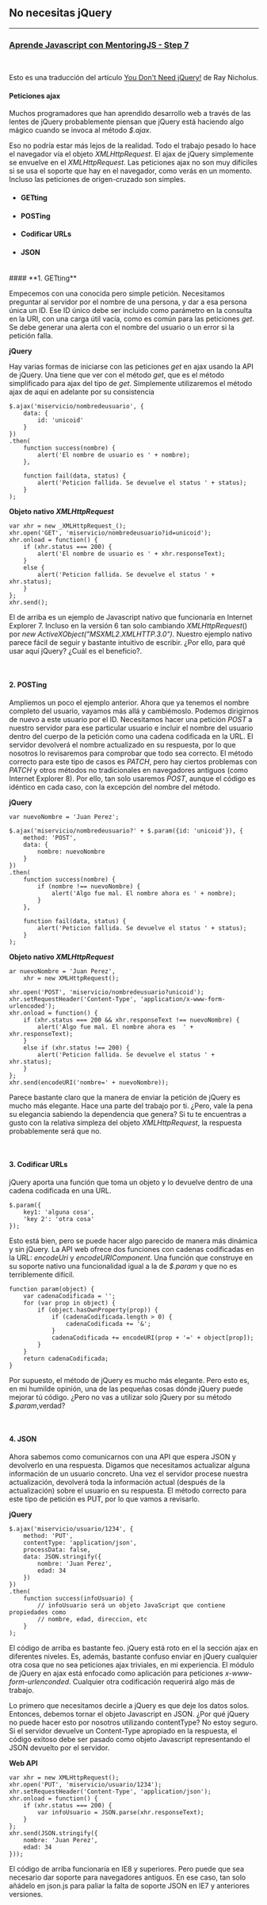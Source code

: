 ## **No necesitas jQuery**
-----
### **[Aprende Javascript con MentoringJS - Step 7](http://MentoringJS.com)**


<br>

Esto es una traducción del artículo [You Don't Need jQuery!](https://blog.garstasio.com/you-dont-need-jquery/about/) de Ray Nicholus.


#### **Peticiones ajax**

Muchos programadores que han aprendido desarrollo web a través de las lentes de jQuery probablemente piensan que jQuery está haciendo algo mágico cuando se invoca al método _$.ajax_.

Eso no podría estar más lejos de la realidad. Todo el trabajo pesado lo hace el navegador vía el objeto _XMLHttpRequest_. El ajax de jQuery simplemente se envuelve en el _XMLHttpRequest_. Las peticiones ajax no son muy difíciles si se usa el soporte que hay en el navegador, como verás en un momento. Incluso las peticiones de origen-cruzado son simples.

+ #### GETting
+ #### POSTing
+ #### Codificar URLs
+ #### JSON


<br>
####  **1. GETting**


Empecemos con una conocida pero simple petición. Necesitamos preguntar al servidor por el nombre de una persona, y dar a esa persona única un ID. Ese ID único debe ser incluido como parámetro en la consulta en la URI, con una carga útil vacía, como es común para las peticiones _get_. Se debe generar una alerta con el nombre del usuario o un error si la petición falla.

**jQuery**

Hay varias formas de iniciarse con las peticiones _get_ en ajax usando la API de jQuery. Una tiene que ver con el método _get_, que es el método simplificado para ajax del tipo de _get_. Simplemente utilizaremos el método ajax de aquí en adelante por su consistencia
```
$.ajax('miservicio/nombredeusuario', {
    data: {
        id: 'unicoid'
    }
})
.then(
    function success(nombre) {
        alert('El nombre de usuario es ' + nombre);
    },

    function fail(data, status) {
        alert('Peticion fallida. Se devuelve el status ' + status);
    }
);

```


**Objeto nativo _XMLHttpRequest_**
```
var xhr = new _XMLHttpRequest_();
xhr.open('GET', 'miservicio/nombredeusuario?id=unicoid');
xhr.onload = function() {
    if (xhr.status === 200) {
        alert('El nombre de usuario es ' + xhr.responseText);
    }
    else {
        alert('Peticion fallida. Se devuelve el status ' + xhr.status);
    }
};
xhr.send();

```

El de arriba es un ejemplo de Javascript nativo que funcionaría en Internet Explorer 7. Incluso en la versión 6 tan solo cambiando _XMLHttpRequest_() por _new ActiveXObject("MSXML2.XMLHTTP.3.0")_. Nuestro ejemplo nativo parece fácil de seguir y bastante intuitivo de escribir. ¿Por ello, para qué usar aquí jQuery? ¿Cuál es el beneficio?.

<br>


#### **2. POSTing**


Ampliemos un poco el ejemplo anterior. Ahora que ya tenemos el nombre completo del usuario, vayamos más allá y cambiémoslo. Podemos dirigirnos de nuevo a este usuario por el ID. Necesitamos hacer una petición _POST_ a nuestro servidor para ese particular usuario e incluir el nombre del usuario dentro del cuerpo de la petición como una cadena codificada en la URL. El servidor devolverá el nombre actualizado en su respuesta, por lo que nosotros  lo revisaremos para comprobar que todo sea correcto.
El método correcto para este tipo de casos es _PATCH_, pero hay ciertos problemas con _PATCH_ y otros métodos no tradicionales en navegadores antiguos (como Internet Explorer 8). Por ello, tan solo usaremos _POST_, aunque el código es idéntico en cada caso, con la excepción del nombre del método.


**jQuery**
```
var nuevoNombre = 'Juan Perez';

$.ajax('miservicio/nombredeusuario?' + $.param({id: 'unicoid'}), {
    method: 'POST',
    data: {
        nombre: nuevoNombre
    }
})
.then(
    function success(nombre) {
        if (nombre !== nuevoNombre) {
            alert('Algo fue mal. El nombre ahora es ' + nombre);
        }
    },

    function fail(data, status) {
        alert('Peticion fallida. Se devuelve el status ' + status);
    }
);

```

**Objeto nativo _XMLHttpRequest_**
```
ar nuevoNombre = 'Juan Perez',
    xhr = new XMLHttpRequest();

xhr.open('POST', 'miservicio/nombredeusuario?unicoid');
xhr.setRequestHeader('Content-Type', 'application/x-www-form-urlencoded');
xhr.onload = function() {
    if (xhr.status === 200 && xhr.responseText !== nuevoNombre) {
        alert('Algo fue mal. El nombre ahora es  ' + xhr.responseText);
    }
    else if (xhr.status !== 200) {
        alert('Peticion fallida. Se devuelve el status ' + xhr.status);
    }
};
xhr.send(encodeURI('nombre=' + nuevoNombre));
```


Parece bastante claro que la manera de enviar la petición de jQuery es mucho más elegante. Hace una parte del trabajo por ti. ¿Pero, vale la pena su elegancia sabiendo la dependencia que genera? Si tu te encuentras a gusto con la relativa simpleza del objeto _XMLHttpRequest_, la respuesta probablemente será que no.


<br>


#### **3. Codificar URLs**

jQuery aporta una función que toma un objeto y lo devuelve dentro de una cadena codificada en una  URL.
```
$.param({
    key1: 'alguna cosa',
    'key 2': 'otra cosa'
});
```

Esto está bien, pero se puede hacer algo parecido de manera más dinámica y sin jQuery.
La API web ofrece dos funciones con cadenas codificadas en la URL: _encodeUri_ y _encodeURIComponent_. Una función que construye en su soporte nativo una funcionalidad igual a la de _$.param_ y que no es terriblemente difícil.
```
function param(object) {
    var cadenaCodificada = '';
    for (var prop in object) {
        if (object.hasOwnProperty(prop)) {
            if (cadenaCodificada.length > 0) {
                cadenaCodificada += '&';
            }
            cadenaCodificada += encodeURI(prop + '=' + object[prop]);
        }
    }
    return cadenaCodificada;
}
```

Por supuesto, el método de jQuery es mucho más elegante. Pero esto es, en mi humilde opinión, una de las pequeñas cosas dónde jQuery puede mejorar tú código. ¿Pero no vas a utilizar solo jQuery por su método _$.param_,verdad?

<br>


#### **4. JSON**

Ahora sabemos como comunicarnos con una API que espera JSON y devolverlo en una respuesta. Digamos que necesitamos actualizar alguna información de un usuario concreto. Una vez el servidor procese nuestra actualización, devolverá toda la información actual (después de la actualización) sobre el usuario en su respuesta. El método correcto para este tipo de petición es PUT, por lo que vamos a revisarlo.

**jQuery**
```
$.ajax('miservicio/usuario/1234', {
    method: 'PUT',
    contentType: 'application/json',
    processData: false,
    data: JSON.stringify({
        nombre: 'Juan Perez',
        edad: 34
    })
})
.then(
    function success(infoUsuario) {
        // infoUsuario será un objeto JavaScript que contiene propiedades como
        // nombre, edad, direccion, etc
    }
);
```


El código de arriba es bastante feo. jQuery está roto en el la sección ajax en diferentes niveles. Es, además, bastante confuso enviar en jQuery cualquier otra cosa que no sea peticiones ajax triviales, en mi experiencia. El módulo de jQuery en ajax está enfocado como aplicación para peticiones _x-www-form-urlenconded_. Cualquier otra codificación requerirá algo más de trabajo.

Lo primero que necesitamos decirle a jQuery es que deje los datos solos. Entonces, debemos tornar el objeto Javascript en JSON. ¿Por qué jQuery no puede hacer esto por nosotros utilizando contentType? No estoy seguro.
Si el servidor devuelve un Content-Type apropiado en la respuesta, el código exitoso debe ser pasado como objeto Javascript representando el JSON devuelto por el servidor.

**Web API**
```
var xhr = new XMLHttpRequest();
xhr.open('PUT', 'miservicio/usuario/1234');
xhr.setRequestHeader('Content-Type', 'application/json');
xhr.onload = function() {
    if (xhr.status === 200) {
        var infoUsuario = JSON.parse(xhr.responseText);
    }
};
xhr.send(JSON.stringify({
    nombre: 'Juan Perez',
    edad: 34
}));
```

El código de arriba funcionaría en IE8 y superiores. Pero puede que sea necesario dar soporte para navegadores antiguos. En ese caso, tan solo añádelo en json.js para paliar la falta de soporte JSON en IE7 y anteriores versiones.

<br>
